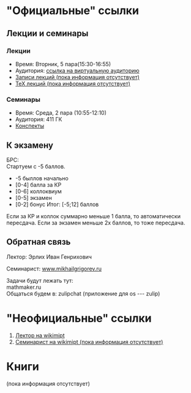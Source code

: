 # "Официальные" ссылки

## Лекции и семинары
### Лекции  
- Время: Вторник, 5 пара(15:30-16:55)
- Аудитория: [ссылка на виртуальную аудиторию](https://mipt.ru/education/elektronnoe-obuchenie/virtualRooms/AZ.php)
- [Записи лекций (пока информация отсутствует)]()
- [ТеХ лекций (пока информация отсутствует)]()

### Семинары  
- Время: Среда, 2 пара (10:55-12:10)
- Аудитория: 411 ГК
- [Конспекты](https://drive.google.com/drive/folders/1ofoZAiQtgMIzhG29yC2liXARtV4u5art?usp=sharing)

## К экзамену
БРС:  
Стартуем с -5 баллов.  
- -5 быллов начально 
- [0-4] балла за КР
- [0-6] коллоквиум
- [0-5] экзамен
- [0-2] бонус
Итог: [-5;12] баллов

Если за КР и коллок суммарно меньше 1 балла, то автоматически пересдача.
Если за экзамен меньше 2х баллов, то тоже пересдача.

## Обратная связь
Лектор: Эрлих Иван Генрихович

Семинарист: www.mikhailgrigorev.ru  

Задачи будут лежать тут:  
mathmaker.ru   
Общаться будем в: zulipchat (приложение для os --- zulip)  

# "Неофициальные" ссылки
1. [Лектор на wikimipt](http://wikimipt.org/wiki/%D0%AD%D1%80%D0%BB%D0%B8%D1%85_%D0%98%D0%B2%D0%B0%D0%BD_%D0%93%D0%B5%D0%BD%D1%80%D0%B8%D1%85%D0%BE%D0%B2%D0%B8%D1%87)  
1. [Семинарист на wikimipt (пока информация отсутствует)]()  

# Книги
(пока информация отсутствует)
